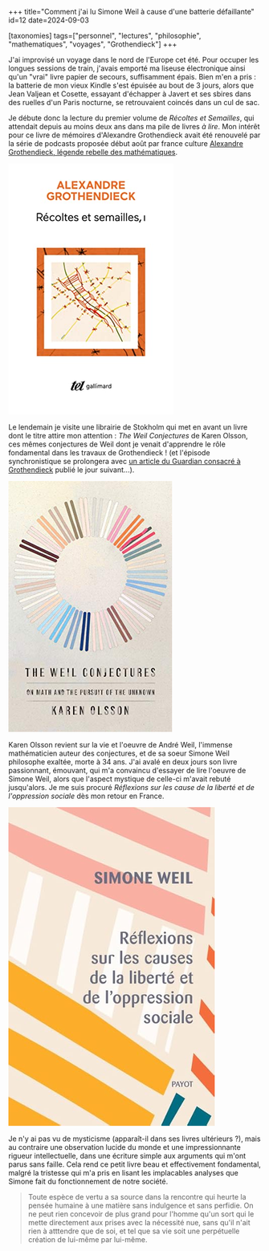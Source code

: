 +++
title="Comment j'ai lu Simone Weil à cause d'une batterie défaillante"
id=12
date=2024-09-03

[taxonomies]
tags=["personnel", "lectures", "philosophie", "mathematiques", "voyages", "Grothendieck"]
+++

J'ai improvisé un voyage dans le nord de l'Europe cet été. Pour occuper les longues sessions de train, j'avais emporté ma liseuse électronique ainsi qu'un "vrai" livre papier de secours, suffisamment épais. Bien m'en a pris : la batterie de mon vieux Kindle s'est épuisée au bout de 3 jours, alors que Jean Valjean et Cosette, essayant d'échapper à Javert et ses sbires dans des ruelles d'un Paris nocturne, se retrouvaient coincés dans un cul de sac.

<!-- more  -->

Je débute donc la lecture du premier volume de _Récoltes et Semailles_, qui attendait depuis au moins deux ans dans ma pile de livres _à lire_. Mon intérêt pour ce livre de mémoires d'Alexandre Grothendieck avait été renouvelé par la série de podcasts proposée début août par france culture [Alexandre Grothendieck, légende rebelle des mathématiques](https://www.radiofrance.fr/franceculture/podcasts/serie-alexandre-grothendieck-legende-rebelle-des-mathematiques).

![Récoltes et semailles](recoltesEtSemailles.jpg)

Le lendemain je visite une librairie de Stokholm qui met en avant un livre dont le titre attire mon attention : _The Weil Conjectures_ de Karen Olsson, ces mêmes conjectures de Weil dont je venait d'apprendre le rôle fondamental dans les travaux de Grothendieck ! (et l'épisode synchronistique se prolongera avec [un article du Guardian consacré à Grothendieck](https://www.theguardian.com/science/article/2024/aug/31/alexander-grothendieck-huawei-ai-artificial-intelligence) publié le jour suivant...).

![The Weil Conjectures](WeilConjectures.jpg)

Karen Olsson revient sur la vie et l'oeuvre de André Weil, l'immense mathématicien auteur des conjectures, et de sa soeur Simone Weil philosophe exaltée, morte à 34 ans. J'ai avalé en deux jours son livre passionnant, émouvant, qui m'a convaincu d'essayer de lire l'oeuvre de Simone Weil, alors que l'aspect mystique de celle-ci m'avait rebuté jusqu'alors. Je me suis procuré _Réflexions sur les cause de la liberté et de l'oppression sociale_ dès mon retour en France.

![Réflexions sur les cause de la liberté et de l'oppression sociale](reflexionsSurLesCauses.jpg)

Je n'y ai pas vu de mysticisme (apparaît-il dans ses livres ultérieurs ?), mais au contraire une observation lucide du monde et une impressionnante rigueur intellectuelle, dans une écriture simple aux arguments qui m'ont parus sans faille. Cela rend ce petit livre beau et effectivement fondamental, malgré la tristesse qui m'a pris en lisant les implacables analyses que Simone fait du fonctionnement de notre société.

> Toute espèce de vertu a sa source dans la rencontre qui heurte la pensée humaine à une matière sans indulgence et sans perfidie. On ne peut rien concevoir de plus grand pour l'homme qu'un sort qui le mette directement aux prises avec la nécessité nue, sans qu'il n'ait rien à atttendre que de soi, et tel que sa vie soit une perpétuelle création de lui-même par lui-même.
